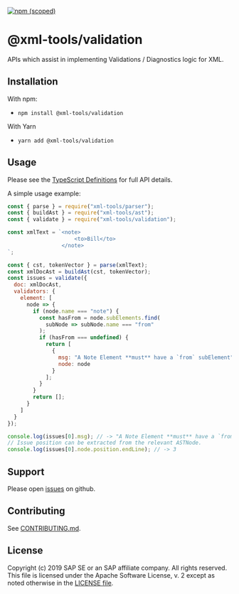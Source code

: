 [![npm (scoped)](https://img.shields.io/npm/v/@xml-tools/validation.svg)](https://www.npmjs.com/package/@xml-tools/validation)

# @xml-tools/validation

APIs which assist in implementing Validations / Diagnostics logic for XML.

## Installation

With npm:

- `npm install @xml-tools/validation`

With Yarn

- `yarn add @xml-tools/validation`

## Usage

Please see the [TypeScript Definitions](./api.d.ts) for full API details.

A simple usage example:

```javascript
const { parse } = require("xml-tools/parser");
const { buildAst } = require("xml-tools/ast");
const { validate } = require("xml-tools/validation");

const xmlText = `<note>
                     <to>Bill</to>
                 </note>
`;

const { cst, tokenVector } = parse(xmlText);
const xmlDocAst = buildAst(cst, tokenVector);
const issues = validate({
  doc: xmlDocAst,
  validators: {
    element: [
      node => {
        if (node.name === "note") {
          const hasFrom = node.subElements.find(
            subNode => subNode.name === "from"
          );
          if (hasFrom === undefined) {
            return [
              {
                msg: "A Note Element **must** have a `from` subElement",
                node: node
              }
            ];
          }
        }
        return [];
      }
    ]
  }
});

console.log(issues[0].msg); // -> "A Note Element **must** have a `from` subElement"
// Issue position can be extracted from the relevant ASTNode.
console.log(issues[0].node.position.endLine); // -> 3
```

## Support

Please open [issues](https://github.com/SAP/xml-tols/issues) on github.

## Contributing

See [CONTRIBUTING.md](./CONTRIBUTING.md).

## License

Copyright (c) 2019 SAP SE or an SAP affiliate company. All rights reserved.
This file is licensed under the Apache Software License, v. 2 except as noted otherwise in the [LICENSE file](../../LICENSE).

[ast]: https://en.wikipedia.org/wiki/Abstract_syntax_tree
